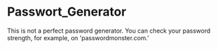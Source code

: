 # Passwort_Generator
This is not a perfect password generator. You can check your password strength, for example, on 'passwordmonster.com.'
